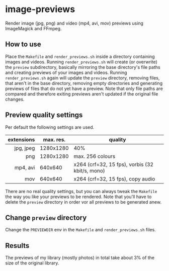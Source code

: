 # image-previews

Render image (jpg, png) and video (mp4, avi, mov) previews using ImageMagick and FFmpeg.

## How to use

Place the `Makefile` and `render_previews.sh` inside a directory containing images and videos. Running `render_previews.sh` will create (or overwrite) the `preview` subdirectory, basically mirroring the base directory's file paths and creating previews of your images and videos. Running `render_previews.sh` again will update the `preview` directory, removing files, that aren't in the base directory, removing empty directories and generating previews of files that do not yet have a preview. Note that only file paths are compared and therefore exiting previews aren't updated if the original file changes.

## Preview quality settings

Per default the following settings are used.

| extensions | max. res. | quality
| ----------:|-----------|--------
|  jpg, jpeg | 1280x1280 | 40%
|        png | 1280x1280 | max. 256 colours
|   mp4, avi | 640x640   | x264 (crf=32, 15 fps), vorbis (32 kbit/s, mono)
|        mov | 640x640   | x264 (crf=32, 15 fps), copy audio

There are no real quality settings, but you can always tweak the `Makefile` the way you like your previews to be rendered. Note that you'll have to delete the `preview` directory in order vor all previews to be generated anew.

## Change `preview` directory

Change the `PREVIEWDIR` env in the `Makefile` and `render_previews.sh` files.

## Results

The previews of my library (mostly photos) in total take about 3% of the size of the original library.
